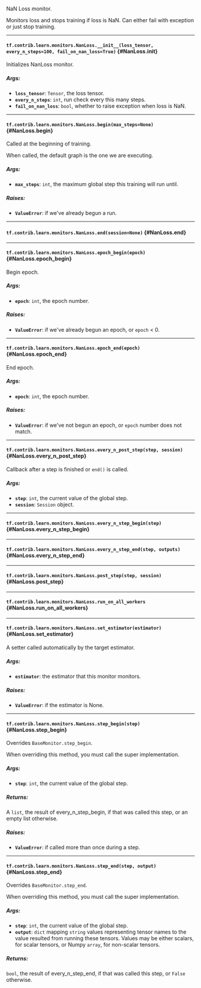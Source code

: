 NaN Loss monitor.

Monitors loss and stops training if loss is NaN.
Can either fail with exception or just stop training.
- - -

#### `tf.contrib.learn.monitors.NanLoss.__init__(loss_tensor, every_n_steps=100, fail_on_nan_loss=True)` {#NanLoss.__init__}

Initializes NanLoss monitor.

##### Args:


*  <b>`loss_tensor`</b>: `Tensor`, the loss tensor.
*  <b>`every_n_steps`</b>: `int`, run check every this many steps.
*  <b>`fail_on_nan_loss`</b>: `bool`, whether to raise exception when loss is NaN.


- - -

#### `tf.contrib.learn.monitors.NanLoss.begin(max_steps=None)` {#NanLoss.begin}

Called at the beginning of training.

When called, the default graph is the one we are executing.

##### Args:


*  <b>`max_steps`</b>: `int`, the maximum global step this training will run until.

##### Raises:


*  <b>`ValueError`</b>: if we've already begun a run.


- - -

#### `tf.contrib.learn.monitors.NanLoss.end(session=None)` {#NanLoss.end}




- - -

#### `tf.contrib.learn.monitors.NanLoss.epoch_begin(epoch)` {#NanLoss.epoch_begin}

Begin epoch.

##### Args:


*  <b>`epoch`</b>: `int`, the epoch number.

##### Raises:


*  <b>`ValueError`</b>: if we've already begun an epoch, or `epoch` < 0.


- - -

#### `tf.contrib.learn.monitors.NanLoss.epoch_end(epoch)` {#NanLoss.epoch_end}

End epoch.

##### Args:


*  <b>`epoch`</b>: `int`, the epoch number.

##### Raises:


*  <b>`ValueError`</b>: if we've not begun an epoch, or `epoch` number does not match.


- - -

#### `tf.contrib.learn.monitors.NanLoss.every_n_post_step(step, session)` {#NanLoss.every_n_post_step}

Callback after a step is finished or `end()` is called.

##### Args:


*  <b>`step`</b>: `int`, the current value of the global step.
*  <b>`session`</b>: `Session` object.


- - -

#### `tf.contrib.learn.monitors.NanLoss.every_n_step_begin(step)` {#NanLoss.every_n_step_begin}




- - -

#### `tf.contrib.learn.monitors.NanLoss.every_n_step_end(step, outputs)` {#NanLoss.every_n_step_end}




- - -

#### `tf.contrib.learn.monitors.NanLoss.post_step(step, session)` {#NanLoss.post_step}




- - -

#### `tf.contrib.learn.monitors.NanLoss.run_on_all_workers` {#NanLoss.run_on_all_workers}




- - -

#### `tf.contrib.learn.monitors.NanLoss.set_estimator(estimator)` {#NanLoss.set_estimator}

A setter called automatically by the target estimator.

##### Args:


*  <b>`estimator`</b>: the estimator that this monitor monitors.

##### Raises:


*  <b>`ValueError`</b>: if the estimator is None.


- - -

#### `tf.contrib.learn.monitors.NanLoss.step_begin(step)` {#NanLoss.step_begin}

Overrides `BaseMonitor.step_begin`.

When overriding this method, you must call the super implementation.

##### Args:


*  <b>`step`</b>: `int`, the current value of the global step.

##### Returns:

  A `list`, the result of every_n_step_begin, if that was called this step,
  or an empty list otherwise.

##### Raises:


*  <b>`ValueError`</b>: if called more than once during a step.


- - -

#### `tf.contrib.learn.monitors.NanLoss.step_end(step, output)` {#NanLoss.step_end}

Overrides `BaseMonitor.step_end`.

When overriding this method, you must call the super implementation.

##### Args:


*  <b>`step`</b>: `int`, the current value of the global step.
*  <b>`output`</b>: `dict` mapping `string` values representing tensor names to
    the value resulted from running these tensors. Values may be either
    scalars, for scalar tensors, or Numpy `array`, for non-scalar tensors.

##### Returns:

  `bool`, the result of every_n_step_end, if that was called this step,
  or `False` otherwise.


